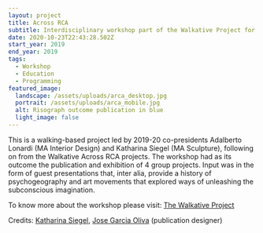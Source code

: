 ```yaml
---
layout: project
title: Across RCA
subtitle: Interdisciplinary workshop part of the Walkative Project for Across RCA
date: 2020-10-23T22:43:28.502Z
start_year: 2019
end_year: 2019
tags:
  - Workshop
  - Education
  - Programming
featured_image:
  landscape: /assets/uploads/arca_desktop.jpg
  portrait: /assets/uploads/arca_mobile.jpg
  alt: Risograph outcome publication in blue
  light_image: false
---
```

This is a walking-based project led by 2019-20 co-presidents Adalberto Lonardi (MA Interior Design) and Katharina Siegel (MA Sculpture), following on from the Walkative Across RCA projects. The workshop had as its outcome the publication and exhibition of 4 group projects. Input was in the form of guest presentations that, inter alia, provide a history of psychogeography and art movements that explored ways of unleashing the subconscious imagination.

To know more about the workshop please visit: [The Walkative Project](http://thewalkativeproject.org/event/across-rca-2019/)

Credits: [Katharina Siegel](http://www.katharinasiegel.de/), [Jose Garcia Oliva](https://josegarciaoliva.com/) (publication designer)